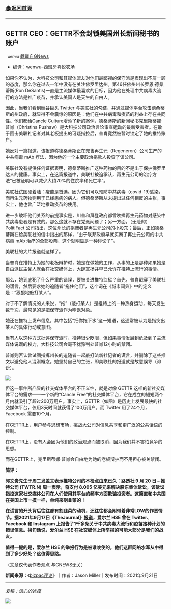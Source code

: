###  [:house:返回首頁](https://github.com/ourhimalayas/txt)
---


## GETTR CEO：GETTR不会封锁美国州长新闻秘书的账户
` wenwu` [轉載自GNews](https://gnews.org/zh-hans/1549891/)

- 编译：wenwu–西班牙喜悦农场


如果你不认为，大科技公司和其媒体盟友对他们最鄙视的保守派是表现出不屑一顾的态度，那么你在过去一年中没有在关注佛罗里达州。第46任佛州州长罗恩·德桑蒂斯(Ron DeSantis)一直是主流媒体最喜欢的目标，因为他在处理中共病毒大流行的方法是推广疫苗，并承认美国人是天生的自由人。

因此，当我们看到硅谷巨头 Twitter 与美联社的勾结，并通过媒体平台攻击德桑蒂斯的州政府，就显得不会震惊的原因是：他们在中共病毒和疫苗的利益上存在共同性。他们都给Cancle Culture增添了新的案例，德桑蒂斯的新闻秘书克里斯蒂娜·普肖（Christina Pushaw）是大科技公司政治言论审查运动的最新受害者。在敢于回击美联社记者对其老板提出的可疑指控后，普肖竟然被暂时锁定了她的推特账户。

她反对一篇报道，该报道称德桑蒂斯正在兜售再生元（Regeneron）公司生产的中共病毒 mAb 疗法，因为他的一个主要政治捐款人投资了该公司。

美联社没有提供任何证据表明，德桑蒂斯推广这种药物的目的不是出于保护佛罗里达人的健康。事实上，在这篇报道中，美联社被迫承认，再生元公司的治疗方法“已被证明可以减少大约70%的住院率和死亡率”。

美联社试图硬着陆：疫苗是首选。因为它们可以预防中共病毒（covid-19)感染，而再生元药物则用于已经患病的病人。但德桑蒂斯从未提出过任何相反的主张，事实上，他也曾广泛地推动疫苗的使用。

进一步破坏他们关系的前提事实是，川普和拜登政府都曾吹捧再生元药物对感染中共病毒患者是有效的。那么这就不存在党派问题了；另一方面，（无耻的）PolitiFact 公司指出，这位州长的捐赠者是再生元公司的小股东；最后，正如德桑蒂斯在给美联社的信中指出的那样，“由于联邦政府早就买断了再生元公司的中共病毒 mAb 治疗的全部股票，这个就明显是一种诽谤了”。

美联社的大片报道就这样了。

当普肖在推特上为她的老板辩护时，她是在做她的工作，从事的正是那种如果她是自由派民主党人就会在社交媒体上，大肆宣扬并早已允许在推特上流行的事情。

那么，她到底犯了什么严重的错误，要被关进推特监狱？首先，普肖戳穿了美联社的谎言，然后要求她的追随者“拖住他们”，这个词在《城市词典》中的定义是：“狠狠地敲打某人”。

对于不了解情况的人来说，“拖”（敲打某人）是推特上的一种热身运动，每天发生数千次，最常见的是把保守派作为嘲讽对象。

她还在推特上发布信息，其中包括“把你拖下水”这一短语，这通常被认为是指突出某人的具体行动或意图。

当有人以这种方式批评保守派时，推特很少眨眼，但如果事情发展到危及到了主流媒体说谎的权力，大科技公司会毫不犹豫判处普肖12小时的禁闭。

普肖则否认曾试图指挥州长的追随者一起敲打法新社记者的谎言，并删除了这些推文以避免他人混淆概念。她坚持自己的主张，即美联社的报道就是故意误导（诽谤）。

![](https://assets.gnews.org/wp-content/uploads/2021/09/unknown-40.png)

但这一事件所凸显的社交媒体平台的不正义性，就是对像 GETTR 这样的新社交媒体平台的需求——一个新的“Cancle Free”的社交媒体平台，它在成立的短短两个月内就吸引了超过200万用户。事实上，GETTR（如图）是历史上发展最快的社交媒体平台，仅用3天时间就获得了100万用户，而 Twitter 用了24个月，Facebook 需要10个月。

在GETTR上，用户参与思想市场，挑战大公司对信息共享和更广泛的公共话语的控制。

在GETTR上，没有人会因为他们的政治观点而被取消，因为我们并不害怕竞争的思想。

而在GETTR上，克里斯蒂娜·普肖会自由地为她的老板辩护而不用担心被关禁闭。

**简评：**

**郭文贵先生于周二发[盖文](https://gettr.com/post/pbvjjmb49b)表示推特公司[的不检点](https://www.reuters.com/technology/)由来已久：路透社 9 月 20 日 – 推特公司 (TWTR.N) 周一表示，将支付 8.095 亿美元来解决股东集体诉讼，该诉讼指控这家社交媒体公司在人们使用其平台的频率方面欺骗投资者。这简直和中共国在美国上市一摸一样，单纯来割韭菜的！**

**在谎言的开头背后往往都有割韭菜的动机，还往往都会附带着非常LOW的作恶情节。据2021年9月17日《TheJournal》[报道](https://www.thejournal.ie/hse-reports-social-media-misinformation-accounts-5551750-Sep2021/)，爱尔兰 HSE 曾在 Twitter、Facebook 和 Instagram 上报告了1千多条关于中共病毒大流行和疫苗接种计划的错误信息。换句话说，爱尔兰 HSE 在社交媒体上所举报的可能大部分是我们的战友。**

**值得一提的是，爱尔兰 HSE 的举报行为是被谁唆使的，他们这群网络水军从中得到了多少好处？这值得思路。**

（文章仅代表作者观点 与GNEWS无关）

**新闻来源：**《[bizpac评论](https://www.bizpacreview.com/2021/09/21/jason-miller-desantis-press-secretarys-twitter-suspension-would-not-have-happened-on-gettr-1137767/)》｜作者：Jason Miller｜发布时间：2021年9月21日

* * *

*发稿：信心的选择*

![](https://assets.gnews.org/wp-content/uploads/2021/08/GNEWS_CH.-2.jpeg)
